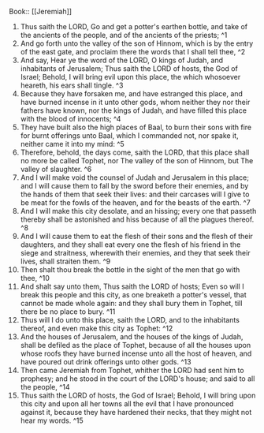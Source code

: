 Book:: [[Jeremiah]]
 1. Thus saith the LORD, Go and get a potter's earthen bottle, and take of the ancients of the people, and of the ancients of the priests; ^1
 2. And go forth unto the valley of the son of Hinnom, which is by the entry of the east gate, and proclaim there the words that I shall tell thee, ^2
 3. And say, Hear ye the word of the LORD, O kings of Judah, and inhabitants of Jerusalem; Thus saith the LORD of hosts, the God of Israel; Behold, I will bring evil upon this place, the which whosoever heareth, his ears shall tingle. ^3
 4. Because they have forsaken me, and have estranged this place, and have burned incense in it unto other gods, whom neither they nor their fathers have known, nor the kings of Judah, and have filled this place with the blood of innocents; ^4
 5. They have built also the high places of Baal, to burn their sons with fire for burnt offerings unto Baal, which I commanded not, nor spake it, neither came it into my mind: ^5
 6. Therefore, behold, the days come, saith the LORD, that this place shall no more be called Tophet, nor The valley of the son of Hinnom, but The valley of slaughter. ^6
 7. And I will make void the counsel of Judah and Jerusalem in this place; and I will cause them to fall by the sword before their enemies, and by the hands of them that seek their lives: and their carcases will I give to be meat for the fowls of the heaven, and for the beasts of the earth. ^7
 8. And I will make this city desolate, and an hissing; every one that passeth thereby shall be astonished and hiss because of all the plagues thereof. ^8
 9. And I will cause them to eat the flesh of their sons and the flesh of their daughters, and they shall eat every one the flesh of his friend in the siege and straitness, wherewith their enemies, and they that seek their lives, shall straiten them. ^9
 10. Then shalt thou break the bottle in the sight of the men that go with thee, ^10
 11. And shalt say unto them, Thus saith the LORD of hosts; Even so will I break this people and this city, as one breaketh a potter's vessel, that cannot be made whole again: and they shall bury them in Tophet, till there be no place to bury. ^11
 12. Thus will I do unto this place, saith the LORD, and to the inhabitants thereof, and even make this city as Tophet: ^12
 13. And the houses of Jerusalem, and the houses of the kings of Judah, shall be defiled as the place of Tophet, because of all the houses upon whose roofs they have burned incense unto all the host of heaven, and have poured out drink offerings unto other gods. ^13
 14. Then came Jeremiah from Tophet, whither the LORD had sent him to prophesy; and he stood in the court of the LORD's house; and said to all the people, ^14
 15. Thus saith the LORD of hosts, the God of Israel; Behold, I will bring upon this city and upon all her towns all the evil that I have pronounced against it, because they have hardened their necks, that they might not hear my words. ^15
